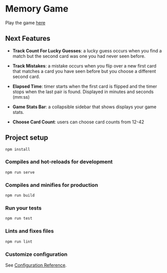 # Memory Game
Play the game [here](https://memory.justinbehnke.com)

## Next Features
- **Track Count For Lucky Guesses**: a lucky guess occurs when you find a match but the second card was one you had never seen before.

- **Track Mistakes**: a mistake occurs when you flip over a new first card that matches a card you have seen before but you choose a different second card.

- **Elapsed Time**: timer starts when the first card is flipped and the timer stops when the last pair is found. Displayed in minutes and seconds (mm:ss)

- **Game Stats Bar**: a collapsible sidebar that shows displays your game stats.

- **Choose Card Count**: users can choose card counts from 12-42

## Project setup
```
npm install
```

### Compiles and hot-reloads for development
```
npm run serve
```

### Compiles and minifies for production
```
npm run build
```

### Run your tests
```
npm run test
```

### Lints and fixes files
```
npm run lint
```

### Customize configuration
See [Configuration Reference](https://cli.vuejs.org/config/).
